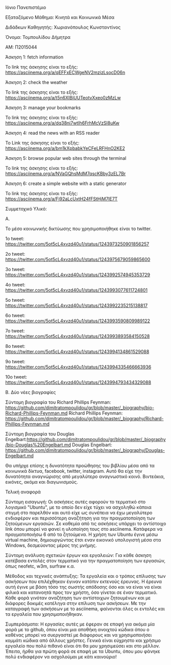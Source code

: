 Ιόνιο Πανεπιστέμιο

Εξαταζόμενο Μάθημα: Κινητά και Κοινωνικά Μέσα

Διδάδκων Καθηγητής: Χωριανόπουλος Κωνσταντίνος

Όνομα: Τομπουλίδου Δήμητρα 

ΑΜ: Π2015044


Άσκηση 1: fetch information

Το link της άσκησης είναι το εξής: https://asciinema.org/a/qEFFxECWgeNV2mzizLsocD06n

Άσκηση 2: check the weather

Το link της άσκησης είναι το εξής: https://asciinema.org/a/t5n6XIBiUUTeotvXxeo0zMzLw

Άσκηση 3: manage your bookmarks

Το link της άσκησης είναι το εξής: https://asciinema.org/a/dq38ni7wtIh6FrhMcVzSl8uKw

Άσκηση 4: read the news with an RSS reader

Το Link της άσκησης είναι το εξής: https://asciinema.org/a/bm1kXpbabkYeCFeLRFHnO2KE2

Άσκηση 5: browse popular web sites through the terminal

Το link της άσκησης είναι το εξής: https://asciinema.org/a/NVaGQhsMdM7qscKBby3zEL7Br

Άσκηση 6: create a simple website with a static generator

Το link της άσκησης είναι το εξής: https://asciinema.org/a/Fj92aLcUxtH24fFStHjM7lE7T


Συμμετοχικό Υλικό:

Α.

Το μέσο κοινωνικής δικτύωσης που χρησιμοποιήθηκε είναι το twitter.

1ο tweet: https://twitter.com/5ot5cL4xvzd40u1/status/1243973250901856257

2o tweet: https://twitter.com/5ot5cL4xvzd40u1/status/1243975679059865600

3o tweet: https://twitter.com/5ot5cL4xvzd40u1/status/1243992574945353729

4o tweet: https://twitter.com/5ot5cL4xvzd40u1/status/1243993077611724801

5o tweet: https://twitter.com/5ot5cL4xvzd40u1/status/1243992235215138817

6o tweet: https://twitter.com/5ot5cL4xvzd40u1/status/1243993590809989122

7o tweet: https://twitter.com/5ot5cL4xvzd40u1/status/1243993893584150528

8o tweet: https://twitter.com/5ot5cL4xvzd40u1/status/1243994134861529088

9o tweet: https://twitter.com/5ot5cL4xvzd40u1/status/1243994335466663936

10o tweet: https://twitter.com/5ot5cL4xvzd40u1/status/1243994793434329088

B. Δύο νέες βιογραφίες

Σύντομη βιογραφία του Richard Phillips Feynman: https://github.com/dimitratompoulidou/gr/blob/master/_biography/bio-Richard-Phillips-Feynman.md Richard Phillips Feynman: https://github.com/dimitratompoulidou/gr/blob/master/_biography/Richard-Phillips-Feynman.md

Σύντομη βιογραφία του Douglas Engelbart:https://github.com/dimitratompoulidou/gr/blob/master/_biography/bio-Douglas%20Engelbart.md Douglas Engelbart: https://github.com/dimitratompoulidou/gr/blob/master/_biography/Douglas-Engelbart.md

Θα υπήρχε επίσης η δυνατότητα προώθησης του βιβλίου μέσα από τα κοινωνικά δίκτυα, facebook, twitter, instagram. Αυτό θα είχε την δυνατότητα αναγνώρισης από μεγαλύτερο αναγνωστικό κοινό. Βιντεάκια, εικόνες, ακόμα και διαγωνισμούς. 

Τελική αναφορά

Σύντομη εισαγωγή: Οι ασκήσεις αυτές αφορούν το τερματικό στο λογισμικό "Ubuntu", με το οποίο δεν είχε τύχει να ασχοληθώ κάποια στιγμή στο παρελθόν και αυτό είχε ως συνέπεια να έχω μεγαλύτερο ενδιαφέρον και περισσότερη αναζήτηση για την πραγματοποίηση των ζητούμενων εργασιών. Σε καθεμία από τις ασκήσεις υπάρχει το αντίστοιχο link όπου μπορεί να φανεί η υλοποίηση τους στο asciinema. Κατάφερα να πραγματοποιήσω 6 από τα ζητούμενα. Η χρήση των Ubuntu έγινε μέσω virtual machine, δημιουργώντας έτσι εναν εικονικό υπολογιστή μέσα στα Windows, δεσμεύοντας μέρος της μνήμης.

Σύντομη ανάλυση σχετικών έργων και εργαλειών: Για κάθε άσκηση κατέβασα εντολές στον τερματικό για την πραγματοποίηση των εργασιών, όπως neofetc, w3m, surfraw κ.α.

Μέθοδος και τεχνικές ανάπτυξης: Τα εργαλεία και ο τρόπος επίλυσης των ασκήσεων που επιλέχθηκαν έγιναν κατόπιν εκτενούς έρευνας. Η έρευνα αυτή έγινε με βάση τόσο της σωστής απόδοσης όσο και να είναι να είναι φιλικά και κατανοητά προς τον χρήστη, όσο γίνεται σε έναν τερματικό. Κάθε φορά γινόταν αναζήτηση των αντίστοιχων ζητουμένων και με διάφορες δοκιμές κατέληγα στην επίλυση των ασκήσεων. Με την καταγραφή των ασκήσεων με το asciinema, φαίνονται όλες οι εντολές και τα εργαλεία που χρησιμοποιήθηκαν.

Συμπεράσματα: Η εργασίες αυτές με έφεραν σε επαφή για ακόμα μία φορά με το github, όπου είναι μια αποθήκη ανοιχτού κώδικα όπου ο καθένας μπορεί να συεργαστεί με διάφορους και να χρησιμοποιήσει κομμάτι κώδικα από άλλους χρήστες. Γενικά είναι εύχρηστο και χρήσιμο εργαλείο που πολύ πιθανό είναι ότι θα μου χρησιμεύσει και στο μέλλον. Έπειτα, ήρθα για πρώτη φορά σε επαφή με τα Ubuntu, όπου μου φάνηκε πολύ ενδιαφέρον να ασχολούμαι με κάτι καινούριο!
